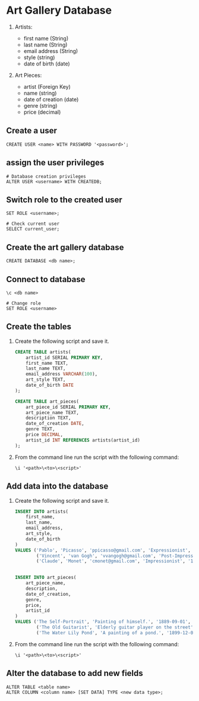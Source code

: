 # Art Gallery Database

1. Artists:
    - first name (String)
    - last name (String)
    - email address (String)
    - style (string)
    - date of birth (date)

2. Art Pieces:
    - artist (Foreign Key)
    - name (string)
    - date of creation (date)
    - genre (string)
    - price (decimal)

## Create a user

```
CREATE USER <name> WITH PASSWORD '<password>';
```

## assign the user privileges

```
# Database creation privileges
ALTER USER <username> WITH CREATEDB;
```

## Switch role to the created user

```
SET ROLE <username>;

# Check current user
SELECT current_user;
```

## Create the art gallery database 

```
CREATE DATABASE <db name>;
```


## Connect to database

```
\c <db name>

# Change role
SET ROLE <username>
```

## Create the tables

1. Create the following script and save it.
    ```sql
    CREATE TABLE artists(
        artist_id SERIAL PRIMARY KEY,
        first_name TEXT,
        last_name TEXT,
        email_address VARCHAR(100),
        art_style TEXT,
        date_of_birth DATE
    );

    CREATE TABLE art_pieces(
        art_piece_id SERIAL PRIMARY KEY,
        art_piece_name TEXT,
        description TEXT,
        date_of_creation DATE,
        genre TEXT,
        price DECIMAL,
        artist_id INT REFERENCES artists(artist_id)
    );
    ```

2. From the command line run the script with the following command:

    ```
    \i '<path>\<to>\<script>'
    ```

## Add data into the database

1. Create the following script and save it.

    ```sql
    INSERT INTO artists(
        first_name,
        last_name,
        email_address,
        art_style,
        date_of_birth
    )
    VALUES ('Pablo', 'Picasso', 'ppicasso@gmail.com', 'Expressionist', '1881-10-25'),
            ('Vincent', 'van Gogh', 'vvangogh@gmail.com', 'Post-Impressionist', '1853-03-30'),
            ('Claude', 'Monet', 'cmonet@gmail.com', 'Impressionist', '1840-11-14');
            

    INSERT INTO art_pieces(
        art_piece_name,
        description,
        date_of_creation,
        genre,
        price,
        artist_id
    )
    VALUES ('The Self-Portrait', 'Painting of himself.', '1889-09-01', 'Post-Impressionism', 120000000.00, 2),
            ('The Old Guitarist', 'Elderly guitar player on the street', '1904-03-01', 'Expressionism', 100000000.00, 1),
            ('The Water Lily Pond', 'A painting of a pond.', '1899-12-01', 'Impressionism', 70400000.00, 3);
    ```

2. From the command line run the script with the following command:

    ```
    \i '<path>\<to>\<script>'
    ```


## Alter the database to add new fields

```
ALTER TABLE <table name>
ALTER COLUMN <column name> [SET DATA] TYPE <new data type>;
```
